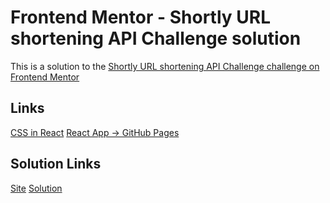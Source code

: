 # Frontend Mentor - Shortly URL shortening API Challenge solution

This is a solution to the [Shortly URL shortening API Challenge challenge on Frontend Mentor](https://www.frontendmentor.io/challenges/url-shortening-api-landing-page-2ce3ob-G)

## Links

[CSS in React](https://css-tricks.com/different-ways-to-write-css-in-react/)
[React App -> GitHub Pages](https://github.com/gitname/react-gh-pages)

## Solution Links

[Site](https://hk273.github.io/url-shortening/)
[Solution](https://www.frontendmentor.io/solutions/url-shortening-page-mIQye7DfFn)
